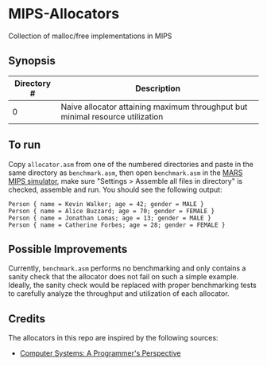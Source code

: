 # MIPS-Allocators

Collection of malloc/free implementations in MIPS

## Synopsis

| Directory \# | Description |
| --- | --- |
| 0 | Naive allocator attaining maximum throughput but minimal resource utilization |

## To run

Copy `allocator.asm` from one of the numbered directories and paste in the same directory as `benchmark.asm`, then open `benchmark.asm` in the [MARS MIPS simulator](http://courses.missouristate.edu/kenvollmar/mars/), make sure "Settings > Assemble all files in directory" is checked, assemble and run. You should see the following output:

```
Person { name = Kevin Walker; age = 42; gender = MALE }
Person { name = Alice Buzzard; age = 70; gender = FEMALE }
Person { name = Jonathan Lomas; age = 13; gender = MALE }
Person { name = Catherine Forbes; age = 28; gender = FEMALE }
```

## Possible Improvements

Currently, `benchmark.asm` performs no benchmarking and only contains a sanity check that the allocator does not fail on such a simple example. Ideally, the sanity check would be replaced with proper benchmarking tests to carefully analyze the throughput and utilization of each allocator.

## Credits

The allocators in this repo are inspired by the following sources:

- [Computer Systems: A Programmer's Perspective](http://guanzhou.pub/files/Computer%20System_EN.pdf)
